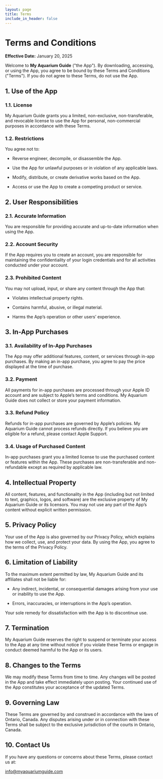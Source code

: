 ```yaml
---
layout: page
title: Terms
include_in_header: false
---
```


# Terms and Conditions

**Effective Date:** January 20, 2025

Welcome to **My Aquarium Guide** ("the App"). By downloading, accessing, or using the App, you agree to be bound by these Terms and Conditions ("Terms"). If you do not agree to these Terms, do not use the App.

## 1. Use of the App

### 1.1. License

My Aquarium Guide grants you a limited, non-exclusive, non-transferable, and revocable license to use the App for personal, non-commercial purposes in accordance with these Terms.

### 1.2. Restrictions

You agree not to:

* Reverse engineer, decompile, or disassemble the App.

* Use the App for unlawful purposes or in violation of any applicable laws.

* Modify, distribute, or create derivative works based on the App.

* Access or use the App to create a competing product or service.

## 2. User Responsibilities

### 2.1. Accurate Information

You are responsible for providing accurate and up-to-date information when using the App.

### 2.2. Account Security

If the App requires you to create an account, you are responsible for maintaining the confidentiality of your login credentials and for all activities conducted under your account.

### 2.3. Prohibited Content

You may not upload, input, or share any content through the App that:

* Violates intellectual property rights.

* Contains harmful, abusive, or illegal material.

* Harms the App’s operation or other users’ experience.

## 3. In-App Purchases

### 3.1. Availability of In-App Purchases

The App may offer additional features, content, or services through in-app purchases. By making an in-app purchase, you agree to pay the price displayed at the time of purchase.

### 3.2. Payment

All payments for in-app purchases are processed through your Apple ID account and are subject to Apple’s terms and conditions. My Aquarium Guide does not collect or store your payment information.

### 3.3. Refund Policy

Refunds for in-app purchases are governed by Apple’s policies. My Aquarium Guide cannot process refunds directly. If you believe you are eligible for a refund, please contact Apple Support.

### 3.4. Usage of Purchased Content

In-app purchases grant you a limited license to use the purchased content or features within the App. These purchases are non-transferable and non-refundable except as required by applicable law.

## 4. Intellectual Property

All content, features, and functionality in the App (including but not limited to text, graphics, logos, and software) are the exclusive property of My Aquarium Guide or its licensors. You may not use any part of the App’s content without explicit written permission.

## 5. Privacy Policy

Your use of the App is also governed by our Privacy Policy, which explains how we collect, use, and protect your data. By using the App, you agree to the terms of the Privacy Policy.

## 6. Limitation of Liability

To the maximum extent permitted by law, My Aquarium Guide and its affiliates shall not be liable for:

* Any indirect, incidental, or consequential damages arising from your use or inability to use the App.

* Errors, inaccuracies, or interruptions in the App’s operation.

Your sole remedy for dissatisfaction with the App is to discontinue use.

## 7. Termination

My Aquarium Guide reserves the right to suspend or terminate your access to the App at any time without notice if you violate these Terms or engage in conduct deemed harmful to the App or its users.

## 8. Changes to the Terms

We may modify these Terms from time to time. Any changes will be posted in the App and take effect immediately upon posting. Your continued use of the App constitutes your acceptance of the updated Terms.

## 9. Governing Law

These Terms are governed by and construed in accordance with the laws of Ontario, Canada. Any disputes arising under or in connection with these Terms shall be subject to the exclusive jurisdiction of the courts in Ontario, Canada.

## 10. Contact Us

If you have any questions or concerns about these Terms, please contact us at:

info@myaquariumguide.com